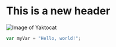 # This is a new header

![Image of Yaktocat](https://octodex.github.com/images/yaktocat.png)

``` javascript
var myVar = "Hello, world!";
```
